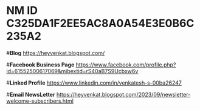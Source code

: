 # __NM ID__ C325DA1F2EE5AC8A0A54E3E0B6C235A2

#__Blog__ https://heyvenkat.blogspot.com/

#__Facebook Business Page__ https://www.facebook.com/profile.php?id=61552500617069&mibextid=rS40aB7S9Ucbxw6v

#__Linked Profile__ https://www.linkedin.com/in/venkatesh-s-00ba26247

#__Email NewsLetter__ https://heyvenkat.blogspot.com/2023/09/newsletter-welcome-subscribers.html
